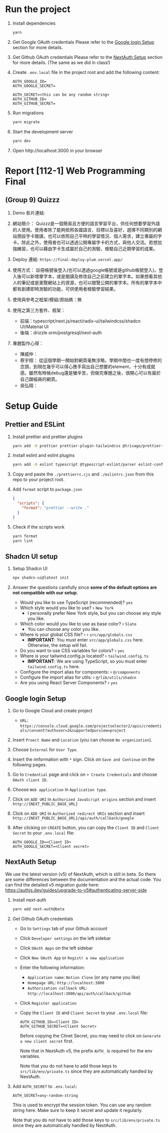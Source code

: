 # Run the project

1. Install dependencies
   ```bash
   yarn
   ```

2. Get Google OAuth credentials
   Please refer to the [Google login Setup](#google-login-setup) section for more details.

3. Get Github OAuth credentials
   Please refer to the [NextAuth Setup](#nextauth-setup) section for more details. (The same as we did in class!)

4. Create `.env.local` file in the project root and add the following content:

   ```text
   AUTH_GOOGLE_ID=
   AUTH_GOOGLE_SECRET=

   AUTH_SECRET=<this can be any random string>
   AUTH_GITHUB_ID=
   AUTH_GITHUB_SECRET=
   ```

5. Run migrations
   ```bash
   yarn migrate
   ```
6. Start the development server
   ```bash
   yarn dev
   ```
7. Open http://localhost:3000 in your browser

# Report [112-1] Web Programming Final 

## (Group 9) Quizzz

1. Demo 影片連結:

2. 網站簡介：
   Quizzz是一個簡易且方便的語言學習平台，供任何想要學習外語的人使用。使用者除了能夠依照各國語言、目標以及喜好，選擇不同類別的網站預設字卡閱讀，也可以依照自己平時的學習情況、個人需求，建立專屬的字卡。除此之外，使用者也可以透過公開專屬字卡的方式，與他人交流。若想加強練習，也可以藉由字卡生成屬於自己的測驗，檢驗自己近期學習的成果。

3. Deploy 連結: `https://final-deploy-plum.vercel.app/`

4. 使用方式：
   註冊帳號後登入(也可以透過google帳號或是github帳號登入)。登入後可以新增單字本，或是閱讀及修改自己之前建立的單字本。如果想看其他人的筆記或是瀏覽網站上的資源，也可以閱覽公開的單字本。所有的單字本中都有創建即時測驗的功能，可供使用者檢驗學習結果。

5. 使用與參考之框架/模組/原始碼：無

6. 使用之第三方套件、框架：
   - 前端：typescript/next.js/react/radix-ui/tailwindcss/shadcn UI/Material UI
   - 後端：drizzle orm/postgresql/next-auth

7. 專題製作心得：
   - 陳威仲：
   - 蔡宇翔：
     從這個學期一開始對網頁毫無涉略，學期中間也一度有想停修的念頭，到現在幾乎可以得心應手寫出自己想要的element，十分有成就感。雖然有時候debug還是蠻辛苦，但做完專題之後，很開心可以有屬於自己跟組員的網頁。
   - 吳弘翔：

# Setup Guide

## Prettier and ESLint

1. Install prettier and prettier plugins
   ```bash
   yarn add -D prettier prettier-plugin-tailwindcss @trivago/prettier-plugin-sort-imports
   ```
2. Install eslint and eslint plugins
   ```bash
   yarn add -D eslint typescript @typescript-eslint/parser eslint-config-prettier @typescript-eslint/eslint-plugin
   ```
3. Copy and paste the `./prettierrc.cjs` and `./eslintrc.json` from this repo to your project root.

4. Add `format` script to `package.json`
   ```json
   {
     "scripts": {
       "format": "prettier --write ."
     }
   }
   ```
5. Check if the scripts work
   ```bash
   yarn format
   yarn lint
   ```

## Shadcn UI setup

1. Setup Shadcn UI
   ```bash
   npx shadcn-ui@latest init
   ```
2. Answer the questions carefully since **some of the default options are not compatible with our setup**.

   - Would you like to use TypeScript (recommended)? `yes`
   - Which style would you like to use? › `New York`
     - I personally prefer New York style, but you can choose any style you like.
   - Which color would you like to use as base color? › `Slate`
     - You can choose any color you like.
   - Where is your global CSS file? › › `src/app/globals.css`
     - **IMPORTANT**: You must enter `src/app/globals.css` here. Otherwise, the setup will fail.
   - Do you want to use CSS variables for colors? › `yes`
   - Where is your tailwind.config.js located? › `tailwind.config.ts`
     - **IMPORTANT**: We are using TypeScript, so you must enter `tailwind.config.ts` here.
   - Configure the import alias for components: › `@/components`
   - Configure the import alias for utils: › `@/lib/utils/shadcn`
   - Are you using React Server Components? › `yes`

## Google login Setup

1. Go to Google Cloud and create project
   - `URL`: `https://console.cloud.google.com/projectselector2/apis/credentials/consent?authuser=2&supportedpurview=project`

2. Insert `Proect Name` and `Location` (you can choose `No organization`).

3. Choose `External` for `User Type`.

4. Insert the imformation with `*` sign. Click on `Save and Continue` on the following pages.

5. Go to `Credential` page and click on `+ Create Credentials` and choose `OAuth client ID`.

6. Choose `Web application` in `Application type`.

7. Click on `ADD URI` in `Authorized JavaScript origins` section and insert `http://{NEXT_PUBLIC_BASE_URL}`

8. Click on `ADD URI` in `Authorized redirect URIs` section and insert `http://{NEXT_PUBLIC_BASE_URL}/api/auth/callback/google`

9. After clicking on `CREATE` button, you can copy the `Client ID` and `Client Secret` to your `.env.local` file:

   ```text
   AUTH_GOOGLE_ID=<Client ID>
   AUTH_GOOGLE_SECRET=<Client secret>
   ```

   
## NextAuth Setup

We use the latest version (v5) of NextAuth, which is still in beta. So there are some differences between the documentation and the actual code. You can find the detailed v5 migration guide here: https://authjs.dev/guides/upgrade-to-v5#authenticating-server-side

1. Install next-auth

   ```bash
   yarn add next-auth@beta
   ```

2. Get Github OAuth credentials

   - Go to `Settings` tab of your Github account
   - Click `Developer settings` on the left sidebar
   - Click `OAuth Apps` on the left sidebar
   - Click `New OAuth App` or `Registr a new application`
   - Enter the following information:
     - `Application name`: `Notion Clone` (or any name you like)
     - `Homepage URL`: `http://localhost:3000`
     - `Authorization callback URL`: `http://localhost:3000/api/auth/callback/github`
   - Click `Register application`
   - Copy the `Client ID` and `Client Secret` to your `.env.local` file:

     ```text
     AUTH_GITHUB_ID=<Client ID>
     AUTH_GITHUB_SECRET=<Client Secret>
     ```

     Before copying the Clinet Secret, you may need to click on `Generate a new client secret` first.

     Note that in NextAuth v5, the prefix `AUTH_` is required for the env variables.

     Note that you do not have to add those keys to `src/lib/env/private.ts` since they are automatically handled by NextAuth.

3. Add `AUTH_SECRET` to `.env.local`:

   ```text
   AUTH_SECRET=any-random-string
   ```

   This is used to encrypt the session token. You can use any random string here. Make sure to keep it secret and update it regularly.

   Note that you do not have to add those keys to `src/lib/env/private.ts` since they are automatically handled by NextAuth.
